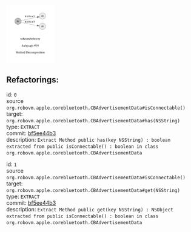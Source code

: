 <img src=subgraph_atomic_39.svg width=25%>

## Refactorings:

id: `0`\
source `org.robovm.apple.corebluetooth.CBAdvertisementData#isConnectable()`\
target: `org.robovm.apple.corebluetooth.CBAdvertisementData#has(NSString)`\
type: `EXTRACT`\
commit: [bf5ee44b3](https://github.com/robovm/robovm/commit/bf5ee44b3b576e01ab09cae9f50300417b01dc07)\
description: `Extract Method public has(key NSString) : boolean extracted from public isConnectable() : boolean in class org.robovm.apple.corebluetooth.CBAdvertisementData`

id: `1`\
source `org.robovm.apple.corebluetooth.CBAdvertisementData#isConnectable()`\
target: `org.robovm.apple.corebluetooth.CBAdvertisementData#get(NSString)`\
type: `EXTRACT`\
commit: [bf5ee44b3](https://github.com/robovm/robovm/commit/bf5ee44b3b576e01ab09cae9f50300417b01dc07)\
description: `Extract Method public get(key NSString) : NSObject extracted from public isConnectable() : boolean in class org.robovm.apple.corebluetooth.CBAdvertisementData`

